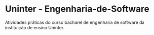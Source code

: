 # Uninter - Engenharia-de-Software
Atividades práticas do curso bacharel de engenharia de software da instituição de ensino Uninter. 
